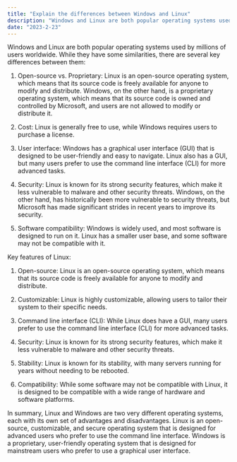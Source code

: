 ```yaml
---
title: "Explain the differences between Windows and Linux"
description: "Windows and Linux are both popular operating systems used by millions of users worldwide. While they have some similarities, there are several key differences between them:"
date: "2023-2-23"
---
```

Windows and Linux are both popular operating systems used by millions of users worldwide. While they have some similarities, there are several key differences between them:

1. Open-source vs. Proprietary: Linux is an open-source operating system, which means that its source code is freely available for anyone to modify and distribute. Windows, on the other hand, is a proprietary operating system, which means that its source code is owned and controlled by Microsoft, and users are not allowed to modify or distribute it.

2. Cost: Linux is generally free to use, while Windows requires users to purchase a license.

3. User interface: Windows has a graphical user interface (GUI) that is designed to be user-friendly and easy to navigate. Linux also has a GUI, but many users prefer to use the command line interface (CLI) for more advanced tasks.

4. Security: Linux is known for its strong security features, which make it less vulnerable to malware and other security threats. Windows, on the other hand, has historically been more vulnerable to security threats, but Microsoft has made significant strides in recent years to improve its security.

5. Software compatibility: Windows is widely used, and most software is designed to run on it. Linux has a smaller user base, and some software may not be compatible with it.

Key features of Linux:

1. Open-source: Linux is an open-source operating system, which means that its source code is freely available for anyone to modify and distribute.

2. Customizable: Linux is highly customizable, allowing users to tailor their system to their specific needs.

3. Command line interface (CLI): While Linux does have a GUI, many users prefer to use the command line interface (CLI) for more advanced tasks.

4. Security: Linux is known for its strong security features, which make it less vulnerable to malware and other security threats.

5. Stability: Linux is known for its stability, with many servers running for years without needing to be rebooted.

6. Compatibility: While some software may not be compatible with Linux, it is designed to be compatible with a wide range of hardware and software platforms.

In summary, Linux and Windows are two very different operating systems, each with its own set of advantages and disadvantages. Linux is an open-source, customizable, and secure operating system that is designed for advanced users who prefer to use the command line interface. Windows is a proprietary, user-friendly operating system that is designed for mainstream users who prefer to use a graphical user interface.